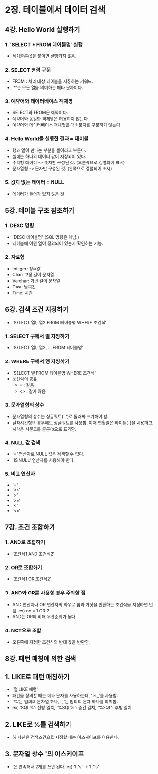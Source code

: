 # 2장. 테이블에서 데이터 검색
## 4강. Hello World 실행하기
### 1. 'SELECT * FROM 테이블명' 실행
- 세미콜론(;)을 붙이면 실행되지 않음.

### 2. SELECT 명령 구문
- FROM : 처리 대상 테이블을 지정하는 키워드.
- '*'는 모든 열을 의미하는 메타 문자이다.

### 3. 예약어와 데이터베이스 객체명
- SELECT와 FROM은 예약어다.
- 예약어와 동일한 객체명은 허용하지 않는다.
- 예약어와 데이터베이스 객체명은 대소문자를 구문하지 않는다.

### 4. Hello World를 실행한 결과 = 테이블
- 행과 열이 만나는 부분을 셀이라고 부른다.
- 셀에는 하나의 데이터 값이 저장되어 있다.
- 수치형 데이터 -> 숫자만 구성된 것. (오른쪽으로 정렬되어 표시)
- 문자열형 -> 문자만 구성된 것. (왼쪽으로 정렬되어 표시)

### 5. 값이 없는 데이터 = NULL
- 데이터가 들어가 있지 않은 것

## 5강. 테이블 구조 참조하기
### 1. DESC 명령
- 'DESC 테이블명' (SQL 명령은 아님.)
- 테이블에 어떤 열이 정의되어 있는지 확인하는 기능.

### 2. 자료형
- Integer: 정수값
- Char: 고정 길이 문자열
- Varchar: 가변 길이 문자열
- Date: 날짜값
- Time: 시간

## 6강. 검색 조건 지정하기
- 'SELECT 열1, 열2 FROM 테이블명 WHERE 조건식'

### 1. SELECT 구에서 열 지정하기
- 'SELECT 열1, 열2, ... FROM 테이블명'

### 2. WHERE 구에서 행 지정하기
- 'SELECT 열 FROM 테이블명 WHERE 조건식'
- 조건식의 종류
  - = : 같음
  - <> : 같지 않음
  
### 3. 문자열형의 상수
- 문자열형의 상수는 싱글쿼트(' ')로 둘러싸 표기해야 함.
- 날짜시간형의 경우에도 싱글쿼트를 사용함. 이때 연월일은 하이픈(-)을 사용하고, 시각은 시분초를 콜론(:)으로 표기함.

### 4. NULL 값 검색
- '=' 연산자로 NULL 값은 검색할 수 없다.
- 'IS NULL' 연산자를 사용해야 한다.

### 5. 비교 연산자
- '='
- '<>'
- '>'
- '>='
- '<'
- '<='

## 7강. 조건 조합하기
### 1. AND로 조합하기
- '조건식1 AND 조건식2'

### 2. OR로 조합하기
- '조건식1 OR 조건식2'

### 3. AND와 OR를 사용할 경우 주의할 점
- AND 연산자나 OR 연산자의 좌우로 참과 거짓을 반환하는 조건식을 지정하면 안 됨. ex) no = 1 OR 2
- AND는 OR에 비해 우선순위가 높다.

### 4. NOT으로 조합
- 오른쪽에 지정한 조건식의 반대 값을 반환함.

## 8강. 패턴 매칭에 의한 검색
## 1. LIKE로 패턴 매칭하기
- '열 LIKE 패턴'
- 패턴을 정의할 때는 메타 문자를 사용하는데, '%_'를 사용함.
- '%'는 임의의 문자열 하나, '_'는 임의의 문자 하나를 의미함.
- ex) 'SQL%': 전방 일치, '%SQL%': 중간 일치, '%SQL': 후방 일치

## 2. LIKE로 %를 검색하기
- % 자신을 검색조건으로 지정할 때는 이스케이프를 이용한다.

## 3. 문자열 상수 '의 이스케이프
- '은 연속해서 2개를 쓰면 된다. ex) 'It's' -> 'It''s'
